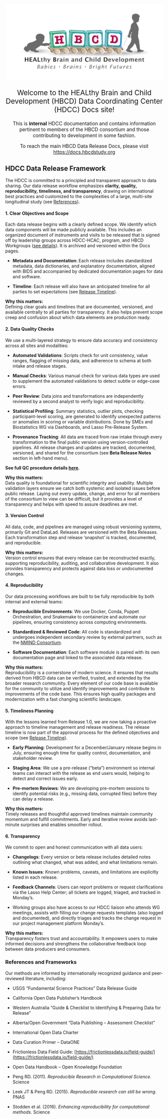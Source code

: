 <p align="center">
<img src="images/logo_HBCD_final.png" alt="logo" width="500">
</p>

<p style="text-align: center; font-size: 1.6em">Welcome to the HEALthy Brain and Child Development (HBCD) Data Coordinating Center (HDCC) Docs site!</p>

<p style="text-align: center; font-size: 1.1em">This is <b>internal</b> HDCC documentation and contains information pertinent to members of the HBCD consortium and those contributing to development in some fashion.</p> 

<p style="text-align: center; font-size: 1.1em">To reach the main HBCD Data Release Docs, please visit <a href="https://docs.hbcdstudy.org">https://docs.hbcdstudy.org</a></p>


## HDCC Data Release Framework

The HDCC is committed to a principled and transparent approach to data sharing. Our data release workflow emphasizes **clarity, quality, reproducibility, timeliness, and transparency**, drawing on international best practices and customized to the complexities of a large, multi-site longitudinal study (see [References](#references-and-frameworks)).


#### 1. Clear Objectives and Scope

Each data release begins with a clearly defined scope. We identify which data components will be made publicly available. This includes an organized document of instruments and visits to be released that is signed off by leadership groups across HDCC-HCAC, program, and HBCD Workgroups ([see details](orgcharts.md#hbcd-workgroups)). It is archived and versioned within the Docs pages. 

* **Metadata and Documentation**: Each release includes standardized metadata, data dictionaries, and explanatory documentation, aligned with BIDS and accompanied by dedicated documentation pages for data and software.

* **Timeline**: Each release will also have an anticipated timeline for all parties to set expectations (see [Release Timeline](workflows/release-wf.md#release-timeline)).

**Why this matters:**  
Defining clear goals and timelines that are documented, versioned, and available centrally to all parties for transparency. It also helps prevent scope creep and confusion about which data elements are production ready.


#### 2. Data Quality Checks

We use a multi-layered strategy to ensure data accuracy and consistency across all sites and modalities:

* **Automated Validations**: Scripts check for unit consistency, value ranges, flagging of missing data, and adherence to schema at both intake and release stages.

* **Manual Checks**: Various manual check for various data types are used to supplement the automated validations to detect subtle or edge-case errors.

* **Peer Review**: Data joins and transformations are independently reviewed by a second analyst to verify logic and reproducibility. 

* **Statistical Profiling**: Summary statistics, outlier plots, checking participant-level scoring, are generated to identify unexpected patterns or anomalies in scoring or variable distributions. Done by SMEs and Biostatistics WG via Dashboards, and Lasso Pre-Release System. 

* **Provenance Tracking**: All data are traced from raw intake through every transformation to the final public version using version-controlled pipelines. All release changes and updates are tracked, documented, versioned, and shared for the consortium (see **Beta Release Notes** section in left-hand menu). 

**See full QC procedure details [here](workflows/qc.md).**

**Why this matters:**  
Data quality is foundational for scientific integrity and usability. Multiple validation layers ensure we catch both systemic and isolated issues before public release. Laying out every update, change, and error for all members of the consortium to view can be difficult, but it provides a level of transparency and helps with speed to assure deadlines are met. 

#### 3. Version Control

All data, code, and pipelines are managed using robust versioning systems, primarily Git and DataLad. Releases are versioned with the Beta Releases. Each transformation step and release ‘snapshot’ is tracked, documented, and reproducible.

**Why this matters:**  
Version control ensures that every release can be reconstructed exactly, supporting reproducibility, auditing, and collaborative development. It also provides transparency and protects against data loss or undocumented changes.

#### 4. Reproducibility

Our data processing workflows are built to be fully reproducible by both internal and external teams:

* **Reproducible Environments**: We use Docker, Conda, Puppet Orchestration, and Snakemake to containerize and automate our pipelines, ensuring consistency across computing environments.

* **Standardized & Reviewed Code**: All code is standardized and undergoes independent secondary review by external partners, such as the [NMIND Consortium](https://docs.hbcdstudy.org/latest/datacuration/nmind/).

* **Software Documentation**: Each software module is paired with its own documentation page and linked to the associated data release.

**Why this matters:**  
Reproducibility is a cornerstone of modern science. It ensures that results derived from HBCD data can be verified, trusted, and extended by the broader research community. Every element of our code base is available for the community to utilize and identify improvements and contribute to improvements of the code base. This ensures high quality packages and modernization with a fast changing scientific landscape. 

#### 5. Timeliness Planning

With the lessons learned from Release 1.0, we are now taking a proactive approach to timeline management and release readiness. The release timeline is now part of the approval process for the defined objectives and scope  (see [Release Timeline](workflows/release-wf.md#release-timeline)). 

* **Early Planning**: Development for a December/January release begins in July, ensuring enough time for quality control, documentation, and stakeholder review.

* **Staging Area**: We use a pre-release (“beta”) environment so internal teams can interact with the release as end users would, helping to detect and correct issues early.

* **Pre-mortem Reviews**: We are developing pre-mortem sessions to identify potential risks (e.g., missing data, corrupted files) before they can delay a release.

**Why this matters:**  
Timely releases and thoughtful approved timelines maintain community momentum and fulfill commitments. Early and iterative review avoids last-minute surprises and enables smoother rollout.

#### 6. Transparency

We commit to open and honest communication with all data users:

* **Changelogs**: Every version or beta release includes detailed notes outlining what changed, what was added, and what limitations remain.

* **Known Issues**: Known problems, caveats, and limitations are explicitly listed in each release.

* **Feedback Channels**: Users can report problems or request clarifications via the Lasso Help Center; all tickets are logged, triaged, and tracked in Monday’s.

* Working groups also have access to our HDCC liaison who attends WG meetings, assists with filling our change requests templates (also logged and documented), and directly triages and tracks the change request in our project management platform Monday’s. 

**Why this matters:**  
Transparency fosters trust and accountability. It empowers users to make informed decisions and strengthens the collaborative feedback loop between data producers and consumers.

### References and Frameworks

Our methods are informed by internationally recognized guidance and peer-reviewed literature, including:

* USGS “Fundamental Science Practices” Data Release Guide

* California Open Data Publisher’s Handbook

* Western Australia “Guide & Checklist to Identifying & Preparing Data for Release”

* Alberta/Open Government “Data Publishing – Assessment Checklist”

* International Open Data Charter

* Data Curation Primer – DataONE

* Frictionless Data Field Guide: [https://frictionlessdata.io/field-guide/](https://frictionlessdata.io/field-guide/)

* Open Data Handbook – Open Knowledge Foundation

* Peng RD. (2011). *Reproducible Research in Computational Science*. Science

* Leek JT & Peng RD. (2015). *Reproducible research can still be wrong*. PNAS

* Stodden et al. (2016). *Enhancing reproducibility for computational methods*. Science